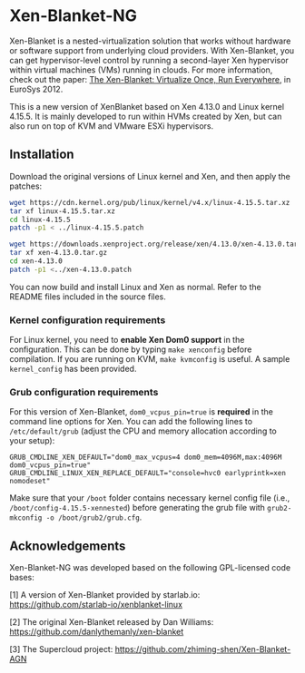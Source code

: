 # Xen-Blanket-NG

Xen-Blanket is a nested-virtualization solution that works without hardware or software support from underlying cloud providers. With Xen-Blanket, you can get hypervisor-level control by running a second-layer Xen hypervisor within virtual machines (VMs) running in clouds. For more information, check out the paper: [The Xen-Blanket: Virtualize Once, Run Everywhere](http://fireless.cs.cornell.edu/publications/xen-blanket.pdf), in EuroSys 2012.

This is a new version of XenBlanket based on Xen 4.13.0 and Linux kernel 4.15.5. It is mainly developed to run within HVMs created by Xen, but can also run on top of KVM and VMware ESXi hypervisors.

## Installation

Download the original versions of Linux kernel and Xen, and then apply the patches:

```bash
wget https://cdn.kernel.org/pub/linux/kernel/v4.x/linux-4.15.5.tar.xz
tar xf linux-4.15.5.tar.xz
cd linux-4.15.5
patch -p1 < ../linux-4.15.5.patch

wget https://downloads.xenproject.org/release/xen/4.13.0/xen-4.13.0.tar.gz
tar xf xen-4.13.0.tar.gz
cd xen-4.13.0
patch -p1 <../xen-4.13.0.patch
```

You can now build and install Linux and Xen as normal. Refer to the README files included in the source files. 

### Kernel configuration requirements

For Linux kernel, you need to **enable Xen Dom0 support** in the configuration. This can be done by typing `make xenconfig` before compilation. If you are running on KVM, `make kvmconfig` is useful. A sample `kernel_config` has been provided.

### Grub configuration requirements

For this version of Xen-Blanket, `dom0_vcpus_pin=true` is **required** in the command line options for Xen. You can add the following lines to `/etc/default/grub` (adjust the CPU and memory allocation according to your setup):

```
GRUB_CMDLINE_XEN_DEFAULT="dom0_max_vcpus=4 dom0_mem=4096M,max:4096M dom0_vcpus_pin=true"
GRUB_CMDLINE_LINUX_XEN_REPLACE_DEFAULT="console=hvc0 earlyprintk=xen nomodeset"
```

Make sure that your `/boot` folder contains necessary kernel config file (i.e., ` /boot/config-4.15.5-xennested`) before generating the grub file with `grub2-mkconfig -o /boot/grub2/grub.cfg`.

## Acknowledgements

Xen-Blanket-NG was developed based on the following GPL-licensed code bases:

[1] A version of Xen-Blanket provided by starlab.io: https://github.com/starlab-io/xenblanket-linux

[2] The original Xen-Blanket released by Dan Williams: https://github.com/danlythemanly/xen-blanket

[3] The Supercloud project: https://github.com/zhiming-shen/Xen-Blanket-AGN


